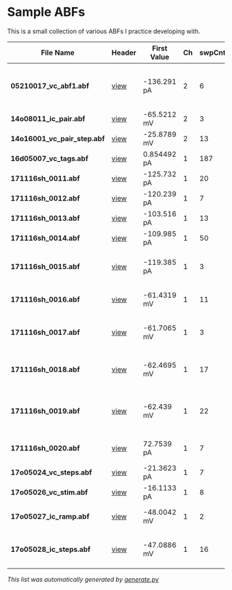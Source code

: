 # Sample ABFs
This is a small collection of various ABFs I practice developing with.

File Name | Header | First Value | Ch | swpCnt | swpLen | Protocol
--- | --- | --- | --- | --- | --- | ---
**05210017_vc_abf1.abf** | [view](05210017_vc_abf1.abf) | -136.291 pA | 2 | 6 | 1.50 s | Apply ACh with imaging (VC) 2 (no movies).pro | 
**14o08011_ic_pair.abf** | [view](14o08011_ic_pair.abf) | -65.5212 mV | 2 | 3 | 60.00 s | pair-loose-60.pro | 
**14o16001_vc_pair_step.abf** | [view](14o16001_vc_pair_step.abf) | -25.8789 mV | 2 | 13 | 4.00 s | pair-MTIV.pro | 
**16d05007_vc_tags.abf** | [view](16d05007_vc_tags.abf) | 0.854492 pA | 1 | 187 | 2.00 s | 0402 VC 2s MT-50.pro | 
**171116sh_0011.abf** | [view](171116sh_0011.abf) | -125.732 pA | 1 | 20 | 0.50 s | 0201 memtest.pro | 
**171116sh_0012.abf** | [view](171116sh_0012.abf) | -120.239 pA | 1 | 7 | 3.50 s | 0202 IV dual.pro | 
**171116sh_0013.abf** | [view](171116sh_0013.abf) | -103.516 pA | 1 | 13 | 1.00 s | 0203 IV fast.pro | 
**171116sh_0014.abf** | [view](171116sh_0014.abf) | -109.985 pA | 1 | 50 | 0.12 s | 0204 Cm ramp.pro | 
**171116sh_0015.abf** | [view](171116sh_0015.abf) | -119.385 pA | 1 | 3 | 10.00 s | 0221 VC sine sweep 70 +- 5 mV.pro | 
**171116sh_0016.abf** | [view](171116sh_0016.abf) | -61.4319 mV | 1 | 11 | 1.00 s | 0111 continuous ramp.pro | 
**171116sh_0017.abf** | [view](171116sh_0017.abf) | -61.7065 mV | 1 | 3 | 10.00 s | 0121 IC sine sweep 0 +- 20 pA.pro | 
**171116sh_0018.abf** | [view](171116sh_0018.abf) | -62.4695 mV | 1 | 17 | 3.00 s | 0113 steps dual -100 to 300 step 25.pro | 
**171116sh_0019.abf** | [view](171116sh_0019.abf) | -62.439 mV | 1 | 22 | 3.00 s | 0114 steps dual -100 to 2000 step 100.pro | 
**171116sh_0020.abf** | [view](171116sh_0020.abf) | 72.7539 pA | 1 | 7 | 10.00 s | 0406 VC 10s MT-50.pro | 
**17o05024_vc_steps.abf** | [view](17o05024_vc_steps.abf) | -21.3623 pA | 1 | 7 | 3.50 s | 0202 IV dual.pro | 
**17o05026_vc_stim.abf** | [view](17o05026_vc_stim.abf) | -16.1133 pA | 1 | 8 | 10.00 s | 0501 opto -50.pro | 
**17o05027_ic_ramp.abf** | [view](17o05027_ic_ramp.abf) | -48.0042 mV | 1 | 2 | 1.00 s | 0111 continuous ramp.pro | 
**17o05028_ic_steps.abf** | [view](17o05028_ic_steps.abf) | -47.0886 mV | 1 | 16 | 3.00 s | 0112 steps dual -50 to 150 step 10.pro | 


_This list was automatically generated by [generate.py](headers/generate.py)_

